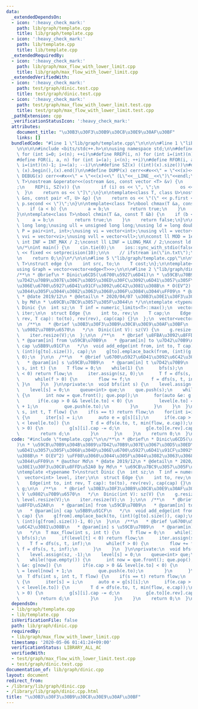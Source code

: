 ```yaml
---
data:
  _extendedDependsOn:
  - icon: ':heavy_check_mark:'
    path: lib/graph/template.cpp
    title: lib/graph/template.cpp
  - icon: ':heavy_check_mark:'
    path: lib/template.cpp
    title: lib/template.cpp
  _extendedRequiredBy:
  - icon: ':heavy_check_mark:'
    path: lib/graph/max_flow_with_lower_limit.cpp
    title: lib/graph/max_flow_with_lower_limit.cpp
  _extendedVerifiedWith:
  - icon: ':heavy_check_mark:'
    path: test/graph/dinic.test.cpp
    title: test/graph/dinic.test.cpp
  - icon: ':heavy_check_mark:'
    path: test/graph/max_flow_with_lower_limit.test.cpp
    title: test/graph/max_flow_with_lower_limit.test.cpp
  _pathExtension: cpp
  _verificationStatusIcon: ':heavy_check_mark:'
  attributes:
    document_title: "\u30B3\u30F3\u30B9\u30C8\u30E9\u30AF\u30BF"
    links: []
  bundledCode: "#line 1 \"lib/graph/template.cpp\"\n\n\n\n#line 1 \"lib/template.cpp\"\
    \n\n\n\n#include <bits/stdc++.h>\n\nusing namespace std;\n\n#define REP(i, n)\
    \ for (int i=0; i<(n); ++i)\n#define RREP(i, n) for (int i=(int)(n)-1; i>=0; --i)\n\
    #define FOR(i, a, n) for (int i=(a); i<(n); ++i)\n#define RFOR(i, a, n) for (int\
    \ i=(int)(n)-1; i>=(a); --i)\n\n#define SZ(x) ((int)(x).size())\n#define ALL(x)\
    \ (x).begin(),(x).end()\n\n#define DUMP(x) cerr<<#x<<\" = \"<<(x)<<endl\n#define\
    \ DEBUG(x) cerr<<#x<<\" = \"<<(x)<<\" (L\"<<__LINE__<<\")\"<<endl;\n\ntemplate<class\
    \ T>\nostream &operator<<(ostream &os, const vector <T> &v) {\n    os << \"[\"\
    ;\n    REP(i, SZ(v)) {\n        if (i) os << \", \";\n        os << v[i];\n  \
    \  }\n    return os << \"]\";\n}\n\ntemplate<class T, class U>\nostream &operator<<(ostream\
    \ &os, const pair <T, U> &p) {\n    return os << \"(\" << p.first << \" \" <<\
    \ p.second << \")\";\n}\n\ntemplate<class T>\nbool chmax(T &a, const T &b) {\n\
    \    if (a < b) {\n        a = b;\n        return true;\n    }\n    return false;\n\
    }\n\ntemplate<class T>\nbool chmin(T &a, const T &b) {\n    if (b < a) {\n   \
    \     a = b;\n        return true;\n    }\n    return false;\n}\n\nusing ll =\
    \ long long;\nusing ull = unsigned long long;\nusing ld = long double;\nusing\
    \ P = pair<int, int>;\nusing vi = vector<int>;\nusing vll = vector<ll>;\nusing\
    \ vvi = vector<vi>;\nusing vvll = vector<vll>;\n\nconst ll MOD = 1e9 + 7;\nconst\
    \ int INF = INT_MAX / 2;\nconst ll LINF = LLONG_MAX / 2;\nconst ld eps = 1e-9;\n\
    \n/*\nint main() {\n    cin.tie(0);\n    ios::sync_with_stdio(false);\n    cout\
    \ << fixed << setprecision(10);\n\n    // ifstream in(\"in.txt\");\n    // cin.rdbuf(in.rdbuf());\n\
    \n    return 0;\n}\n*/\n\n\n#line 5 \"lib/graph/template.cpp\"\n\ntemplate<typename\
    \ T>\nstruct edge {\n    int src, to;\n    T cost;\n};\n\ntemplate<typename T>\n\
    using Graph = vector<vector<edge<T>>>;\n\n\n#line 2 \"lib/graph/dinic.cpp\"\n\n\
    /**\n * @brief\n * Dinic\u6CD5(\u6700\u5927\u6D41)\n * \u59CB\u70B9\u304B\u3089\
    \u7D42\u70B9\u307E\u3067\u30D5\u30ED\u30FC\u3092\u6D41\u3057\u305F\u3068\u304D\
    \u306E\u6700\u5927\u6D41\u91CF\u3092\u6C42\u3081\u308B\n * O(EV^2) \uFF08\u3060\
    \u3044\u305F\u3044\u3082\u3063\u3068\u306F\u3084\u3044\uFF09\n * @author Md\n\
    \ * @date 2019/12\n * @detail\n * 2020/04/07 \u30B3\u30E1\u30F3\u30C8\u8FFD\u52A0\
    \ by Md\n * \u69CB\u7BC9\u3057\u305F\u3044\n */\n\ntemplate <typename T>\nstruct\
    \ Dinic {\n  int sz;\n  T inf = numeric_limits<T>::max();\n  vector<int> level,\
    \ iter;\n\n  struct Edge {\n    int to, rev;\n    T cap;\n    Edge(int to, int\
    \ rev, T cap): to(to), rev(rev), cap(cap) {}\n  };\n  vector<vector<Edge>> g;\n\
    \n  /**\n   * @brief \u30B3\u30F3\u30B9\u30C8\u30E9\u30AF\u30BF\n   * @param V\
    \ \u9802\u70B9\u6570\n   */\n  Dinic(int V): sz(V) {\n    g.resize(V);\n    level.resize(V);\n\
    \    iter.resize(V);\n  };\n\n  /**\n   * @brief \u8FBA\u3092\u8FFD\u52A0\n  \
    \ * @param[in] from \u59CB\u70B9\n   * @param[in] to \u7D42\u70B9\n   * @param[in]\
    \ cap \u5BB9\u91CF\n   */\n  void add_edge(int from, int to, T cap) {\n    g[from].emplace_back(to,\
    \ (int)(g[to].size()), cap);\n    g[to].emplace_back(from, (int)(g[from].size())-1,\
    \ 0);\n  }\n\n  /**\n   * @brief \u6700\u5927\u6D41\u3092\u6C42\u3081\u308B\n\
    \   * @param[in] s \u59CB\u70B9\n   * @param[in] t \u7D42\u70B9\n   */\n  T max_flow(int\
    \ s, int t) {\n    T flow = 0;\n    while(1) {\n      bfs(s);\n      if(level[t]\
    \ < 0) return flow;\n      iter.assign(sz, 0);\n      T f = dfs(s, t, inf);\n\
    \      while(f > 0) {\n        flow += f;\n        f = dfs(s, t, inf);\n     \
    \ }\n    }\n  }\n\nprivate:\n  void bfs(int s) {\n    level.assign(sz, -1);\n\
    \    level[s] = 0;\n    queue<int> que;\n    que.push(s);\n    while(!que.empty())\
    \ {\n      int now = que.front(); que.pop();\n      for(auto &e: g[now]) {\n \
    \       if(e.cap > 0 && level[e.to] < 0) {\n          level[e.to] = level[now]\
    \ + 1;\n          que.push(e.to);\n        }\n      }\n    }\n  }\n\n  T dfs(int\
    \ s, int t, T flow) {\n    if(s == t) return flow;\n    for(int i=iter[s];i<(int)(g[s].size());++i)\
    \ {\n      iter[s] = i;\n      auto e = g[s][i];\n      if(e.cap > 0 && level[s]\
    \ < level[e.to]) {\n        T d = dfs(e.to, t, min(flow, e.cap));\n        if(d\
    \ > 0) {\n          g[s][i].cap -= d;\n          g[e.to][e.rev].cap += d;\n  \
    \        return d;\n        }\n      }\n    }\n    return 0;\n  }\n};\n"
  code: "#include \"template.cpp\"\n\n/**\n * @brief\n * Dinic\u6CD5(\u6700\u5927\u6D41\
    )\n * \u59CB\u70B9\u304B\u3089\u7D42\u70B9\u307E\u3067\u30D5\u30ED\u30FC\u3092\
    \u6D41\u3057\u305F\u3068\u304D\u306E\u6700\u5927\u6D41\u91CF\u3092\u6C42\u3081\
    \u308B\n * O(EV^2) \uFF08\u3060\u3044\u305F\u3044\u3082\u3063\u3068\u306F\u3084\
    \u3044\uFF09\n * @author Md\n * @date 2019/12\n * @detail\n * 2020/04/07 \u30B3\
    \u30E1\u30F3\u30C8\u8FFD\u52A0 by Md\n * \u69CB\u7BC9\u3057\u305F\u3044\n */\n\
    \ntemplate <typename T>\nstruct Dinic {\n  int sz;\n  T inf = numeric_limits<T>::max();\n\
    \  vector<int> level, iter;\n\n  struct Edge {\n    int to, rev;\n    T cap;\n\
    \    Edge(int to, int rev, T cap): to(to), rev(rev), cap(cap) {}\n  };\n  vector<vector<Edge>>\
    \ g;\n\n  /**\n   * @brief \u30B3\u30F3\u30B9\u30C8\u30E9\u30AF\u30BF\n   * @param\
    \ V \u9802\u70B9\u6570\n   */\n  Dinic(int V): sz(V) {\n    g.resize(V);\n   \
    \ level.resize(V);\n    iter.resize(V);\n  };\n\n  /**\n   * @brief \u8FBA\u3092\
    \u8FFD\u52A0\n   * @param[in] from \u59CB\u70B9\n   * @param[in] to \u7D42\u70B9\
    \n   * @param[in] cap \u5BB9\u91CF\n   */\n  void add_edge(int from, int to, T\
    \ cap) {\n    g[from].emplace_back(to, (int)(g[to].size()), cap);\n    g[to].emplace_back(from,\
    \ (int)(g[from].size())-1, 0);\n  }\n\n  /**\n   * @brief \u6700\u5927\u6D41\u3092\
    \u6C42\u3081\u308B\n   * @param[in] s \u59CB\u70B9\n   * @param[in] t \u7D42\u70B9\
    \n   */\n  T max_flow(int s, int t) {\n    T flow = 0;\n    while(1) {\n     \
    \ bfs(s);\n      if(level[t] < 0) return flow;\n      iter.assign(sz, 0);\n  \
    \    T f = dfs(s, t, inf);\n      while(f > 0) {\n        flow += f;\n       \
    \ f = dfs(s, t, inf);\n      }\n    }\n  }\n\nprivate:\n  void bfs(int s) {\n\
    \    level.assign(sz, -1);\n    level[s] = 0;\n    queue<int> que;\n    que.push(s);\n\
    \    while(!que.empty()) {\n      int now = que.front(); que.pop();\n      for(auto\
    \ &e: g[now]) {\n        if(e.cap > 0 && level[e.to] < 0) {\n          level[e.to]\
    \ = level[now] + 1;\n          que.push(e.to);\n        }\n      }\n    }\n  }\n\
    \n  T dfs(int s, int t, T flow) {\n    if(s == t) return flow;\n    for(int i=iter[s];i<(int)(g[s].size());++i)\
    \ {\n      iter[s] = i;\n      auto e = g[s][i];\n      if(e.cap > 0 && level[s]\
    \ < level[e.to]) {\n        T d = dfs(e.to, t, min(flow, e.cap));\n        if(d\
    \ > 0) {\n          g[s][i].cap -= d;\n          g[e.to][e.rev].cap += d;\n  \
    \        return d;\n        }\n      }\n    }\n    return 0;\n  }\n};"
  dependsOn:
  - lib/graph/template.cpp
  - lib/template.cpp
  isVerificationFile: false
  path: lib/graph/dinic.cpp
  requiredBy:
  - lib/graph/max_flow_with_lower_limit.cpp
  timestamp: '2020-05-06 01:41:24+09:00'
  verificationStatus: LIBRARY_ALL_AC
  verifiedWith:
  - test/graph/max_flow_with_lower_limit.test.cpp
  - test/graph/dinic.test.cpp
documentation_of: lib/graph/dinic.cpp
layout: document
redirect_from:
- /library/lib/graph/dinic.cpp
- /library/lib/graph/dinic.cpp.html
title: "\u30B3\u30F3\u30B9\u30C8\u30E9\u30AF\u30BF"
---
```

